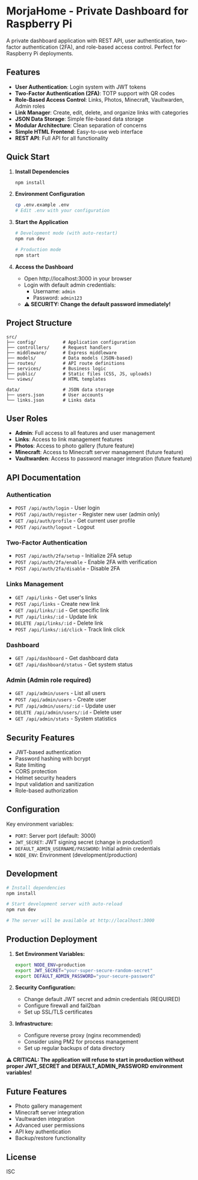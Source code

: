 # MorjaHome - Private Dashboard for Raspberry Pi

A private dashboard application with REST API, user authentication, two-factor authentication (2FA), and role-based access control. Perfect for Raspberry Pi deployments.

## Features

- **User Authentication**: Login system with JWT tokens
- **Two-Factor Authentication (2FA)**: TOTP support with QR codes
- **Role-Based Access Control**: Links, Photos, Minecraft, Vaultwarden, Admin roles
- **Link Manager**: Create, edit, delete, and organize links with categories
- **JSON Data Storage**: Simple file-based data storage
- **Modular Architecture**: Clean separation of concerns
- **Simple HTML Frontend**: Easy-to-use web interface
- **REST API**: Full API for all functionality

## Quick Start

1. **Install Dependencies**
   ```bash
   npm install
   ```

2. **Environment Configuration**
   ```bash
   cp .env.example .env
   # Edit .env with your configuration
   ```

3. **Start the Application**
   ```bash
   # Development mode (with auto-restart)
   npm run dev
   
   # Production mode
   npm start
   ```

4. **Access the Dashboard**
   - Open http://localhost:3000 in your browser
   - Login with default admin credentials:
     - Username: `admin`
     - Password: `admin123`
   - **⚠️ SECURITY: Change the default password immediately!**

## Project Structure

```
src/
├── config/          # Application configuration
├── controllers/     # Request handlers
├── middleware/      # Express middleware
├── models/          # Data models (JSON-based)
├── routes/          # API route definitions
├── services/        # Business logic
├── public/          # Static files (CSS, JS, uploads)
└── views/           # HTML templates

data/                # JSON data storage
├── users.json       # User accounts
└── links.json       # Links data
```

## User Roles

- **Admin**: Full access to all features and user management
- **Links**: Access to link management features
- **Photos**: Access to photo gallery (future feature)
- **Minecraft**: Access to Minecraft server management (future feature)
- **Vaultwarden**: Access to password manager integration (future feature)

## API Documentation

### Authentication
- `POST /api/auth/login` - User login
- `POST /api/auth/register` - Register new user (admin only)
- `GET /api/auth/profile` - Get current user profile
- `POST /api/auth/logout` - Logout

### Two-Factor Authentication
- `POST /api/auth/2fa/setup` - Initialize 2FA setup
- `POST /api/auth/2fa/enable` - Enable 2FA with verification
- `POST /api/auth/2fa/disable` - Disable 2FA

### Links Management
- `GET /api/links` - Get user's links
- `POST /api/links` - Create new link
- `GET /api/links/:id` - Get specific link
- `PUT /api/links/:id` - Update link
- `DELETE /api/links/:id` - Delete link
- `POST /api/links/:id/click` - Track link click

### Dashboard
- `GET /api/dashboard` - Get dashboard data
- `GET /api/dashboard/status` - Get system status

### Admin (Admin role required)
- `GET /api/admin/users` - List all users
- `POST /api/admin/users` - Create user
- `PUT /api/admin/users/:id` - Update user
- `DELETE /api/admin/users/:id` - Delete user
- `GET /api/admin/stats` - System statistics

## Security Features

- JWT-based authentication
- Password hashing with bcrypt
- Rate limiting
- CORS protection
- Helmet security headers
- Input validation and sanitization
- Role-based authorization

## Configuration

Key environment variables:

- `PORT`: Server port (default: 3000)
- `JWT_SECRET`: JWT signing secret (change in production!)
- `DEFAULT_ADMIN_USERNAME/PASSWORD`: Initial admin credentials
- `NODE_ENV`: Environment (development/production)

## Development

```bash
# Install dependencies
npm install

# Start development server with auto-reload
npm run dev

# The server will be available at http://localhost:3000
```

## Production Deployment

1. **Set Environment Variables:**
   ```bash
   export NODE_ENV=production
   export JWT_SECRET="your-super-secure-random-secret"
   export DEFAULT_ADMIN_PASSWORD="your-secure-password"
   ```

2. **Security Configuration:**
   - Change default JWT secret and admin credentials (REQUIRED)
   - Configure firewall and fail2ban
   - Set up SSL/TLS certificates

3. **Infrastructure:**
   - Configure reverse proxy (nginx recommended)
   - Consider using PM2 for process management
   - Set up regular backups of data directory

**⚠️ CRITICAL: The application will refuse to start in production without proper JWT_SECRET and DEFAULT_ADMIN_PASSWORD environment variables!**

## Future Features

- Photo gallery management
- Minecraft server integration
- Vaultwarden integration
- Advanced user permissions
- API key authentication
- Backup/restore functionality

## License

ISC